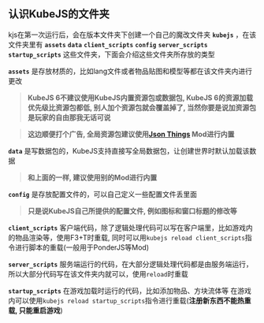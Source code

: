## 认识KubeJS的文件夹
kjs在第一次运行后，会在版本文件夹下创建一个自己的魔改文件夹 **`kubejs`** ，在该文件夹里有 
**`assets`**
**`data`** 
**`client_scripts`** 
**`config`** 
**`server_scripts`**
**`startup_scripts`** 
这些文件夹，下面会介绍这些文件夹所存放的类型

**`assets`** 是存放材质的，比如lang文件或者物品贴图和模型等都在该文件夹内进行更改
> **KubeJS 6不建议使用KubeJS内置资源包或数据包, KubeJS 6的资源加载优先级比资源包都低, 别人加个资源包就会覆盖掉了, 当然你要是说加资源包是玩家的自由那我无话可说**

> **这边顺便打个广告, 全局资源包建议使用[Json Things](https://www.mcmod.cn/class/7734.html) Mod进行内置**

**`data`** 是写数据包的，KubeJS支持直接写全局数据包，让创建世界时默认加载该数据
> **和上面的一样, 建议使用别的Mod进行内置**

**`config`** 是存放配置文件的，可以自己定义一些配置文件丢里面
> **只是说KubeJS自己所提供的配置文件, 例如图标和窗口标题的修改等**

**`client_scripts`** 客户端代码，除了逻辑处理代码可以写在客户端里，比如游戏内的物品渲染等，使用F3+T时重载, 同时可以用`kubejs reload client_scripts`指令进行脚本的重载(一般用于PonderJS等Mod)

**`server_scripts`** 服务端运行的代码，在大部分逻辑处理代码都是由服务端运行，所以大部分代码写在该文件夹内就可以，使用`reload`时重载

**`startup_scripts`** 在游戏加载时运行的代码，比如添加物品、方块流体等 在游戏内可以使用`kubejs reload startup_scripts`指令进行重载(**注册新东西不能热重载, 只能重启游戏**)